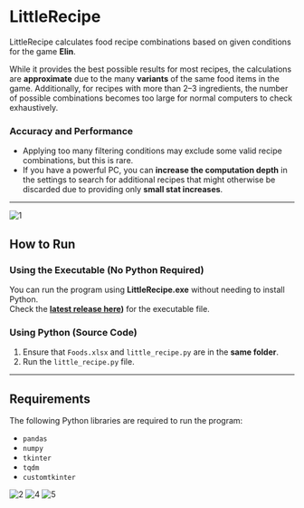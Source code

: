 # LittleRecipe  

LittleRecipe calculates food recipe combinations based on given conditions for the game **Elin**.  

While it provides the best possible results for most recipes, the calculations are **approximate** due to the many **variants** of the same food items in the game. Additionally, for recipes with more than 2–3 ingredients, the number of possible combinations becomes too large for normal computers to check exhaustively.  

### Accuracy and Performance  
- Applying too many filtering conditions may exclude some valid recipe combinations, but this is rare.  
- If you have a powerful PC, you can **increase the computation depth** in the settings to search for additional recipes that might otherwise be discarded due to providing only **small stat increases**.   

---

![1](https://github.com/user-attachments/assets/fe324511-e439-4a38-b468-8590eb8eb34b)

## **How to Run**  

### **Using the Executable (No Python Required)**  
You can run the program using **LittleRecipe.exe** without needing to install Python.  
Check the **[latest release here](https://github.com/On4ll/LittleRecipe/releases/tag/Latest))** for the executable file.  

### **Using Python (Source Code)**  
1. Ensure that `Foods.xlsx` and `little_recipe.py` are in the **same folder**.  
2. Run the `little_recipe.py` file.  

---

## **Requirements**  
The following Python libraries are required to run the program:  

- `pandas`  
- `numpy`  
- `tkinter`  
- `tqdm`  
- `customtkinter`

![2](https://github.com/user-attachments/assets/e5a53fa3-30f8-478b-b4d4-73f3cb88935c)
![4](https://github.com/user-attachments/assets/52fb5ca4-6783-4d06-89d8-6e000135fda8)
![5](https://github.com/user-attachments/assets/a143e766-f69d-4fa9-849c-54f0fee006a1)
